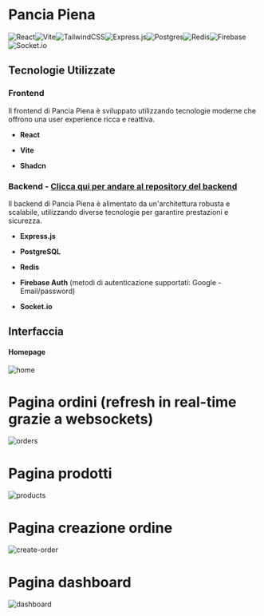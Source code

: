 # Pancia Piena

![React](https://img.shields.io/badge/react-%2320232a.svg?style=for-the-badge&logo=react&logoColor=%2361DAFB)![Vite](https://img.shields.io/badge/vite-%23646CFF.svg?style=for-the-badge&logo=vite&logoColor=white)![TailwindCSS](https://img.shields.io/badge/tailwindcss-%2338B2AC.svg?style=for-the-badge&logo=tailwind-css&logoColor=white)![Express.js](https://img.shields.io/badge/express.js-%23404d59.svg?style=for-the-badge&logo=express&logoColor=%2361DAFB)![Postgres](https://img.shields.io/badge/postgres-%23316192.svg?style=for-the-badge&logo=postgresql&logoColor=white)![Redis](https://img.shields.io/badge/redis-%23DD0031.svg?style=for-the-badge&logo=redis&logoColor=white)![Firebase](https://img.shields.io/badge/Firebase-039BE5?style=for-the-badge&logo=Firebase&logoColor=white)![Socket.io](https://img.shields.io/badge/Socket.io-black?style=for-the-badge&logo=socket.io&badgeColor=010101)

## Tecnologie Utilizzate

### Frontend

Il frontend di Pancia Piena è sviluppato utilizzando tecnologie moderne che offrono una user experience ricca e reattiva.

- **React**
  
- **Vite**

- **Shadcn**

### Backend - [Clicca qui per andare al repository del backend](https://github.com/peppemig/pancia-piena-be)

Il backend di Pancia Piena è alimentato da un'architettura robusta e scalabile, utilizzando diverse tecnologie per garantire prestazioni e sicurezza.

- **Express.js**

- **PostgreSQL**

- **Redis**

- **Firebase Auth** (metodi di autenticazione supportati: Google - Email/password)

- **Socket.io**

## Interfaccia

#### Homepage
![home](https://github.com/peppemig/pancia-piena-fe/assets/120139042/7be43a7f-dec0-45e3-b936-a52ef6549e97)

# Pagina ordini (refresh in real-time grazie a websockets)
![orders](https://github.com/peppemig/pancia-piena-fe/assets/120139042/f0dbc6ea-bd70-4f36-880e-63649a30f19d)

# Pagina prodotti
![products](https://github.com/peppemig/pancia-piena-fe/assets/120139042/0533fb65-d806-4dcb-881a-57c7bf6605ac)

# Pagina creazione ordine
![create-order](https://github.com/peppemig/pancia-piena-fe/assets/120139042/9d2378a3-acb9-4ca1-84a3-b03fab05117b)

# Pagina dashboard
![dashboard](https://github.com/peppemig/pancia-piena-fe/assets/120139042/08d69060-7b93-4f3b-8362-8f89322e5537)
